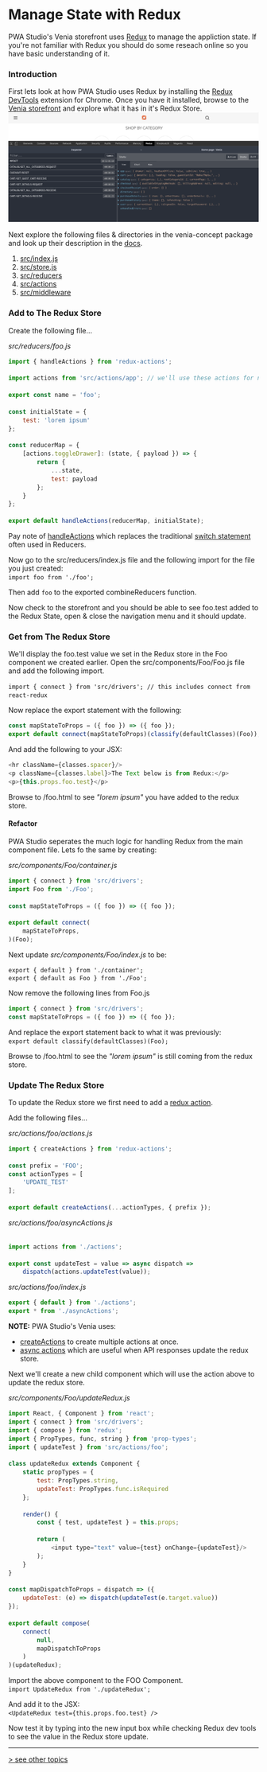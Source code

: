 # Manage State with Redux

PWA Studio's Venia storefront uses [Redux] to manage the appliction state. If you're not familiar with Redux you should do some reseach online so you have basic understanding of it.  

### Introduction
First lets look at how PWA Studio uses Redux by installing the [Redux DevTools] extension for Chrome.  Once you have it installed, browse to the [Venia storefront] and explore what it has in it's Redux Store.
![redux store in devtools](./redux-store-screenshot.png)

Next explore the following files & directories in the venia-concept package and look up their description in the [docs].

1. [src/index.js](https://github.com/magento-research/pwa-studio/blob/v2.1.0/packages/venia-concept/src/index.js#L6-L7)
2. [src/store.js](https://github.com/magento-research/pwa-studio/blob/v2.1.0/packages/venia-concept/src/store.js)
3. [src/reducers](https://github.com/magento-research/pwa-studio/tree/v2.1.0/packages/venia-concept/src/reducers)
4. [src/actions](https://github.com/magento-research/pwa-studio/tree/v2.1.0/packages/venia-concept/src/actions)
5. [src/middleware](https://github.com/magento-research/pwa-studio/tree/v2.1.0/packages/venia-concept/src/middleware)

### Add to The Redux Store
Create the following file...

_src/reducers/foo.js_
```javascript
import { handleActions } from 'redux-actions';
 
import actions from 'src/actions/app'; // we'll use these actions for now, and create our own one later
 
export const name = 'foo';
 
const initialState = {
    test: 'lorem ipsum'
};
 
const reducerMap = {
    [actions.toggleDrawer]: (state, { payload }) => {
        return {
            ...state,
            test: payload
        };
    }
};
 
export default handleActions(reducerMap, initialState);
```

Pay note of [handleActions] which replaces the traditional [switch statement] often used in Reducers.

Now go to the src/reducers/index.js file and the following import for the file you just created:     
`import foo from './foo';`

Then add `foo` to the exported combineReducers function.

Now check to the  storefront and you should be able to see foo.test added to the Redux State, open & close the navigation menu and it should update.

### Get from The Redux Store
We'll display the foo.test value we set in the Redux store in the Foo component we created earlier.  Open the src/components/Foo/Foo.js file and add the following import.

`import { connect } from 'src/drivers'; // this includes connect from react-redux`

Now replace the export statement with the following:
```javascript
const mapStateToProps = ({ foo }) => ({ foo });
export default connect(mapStateToProps)(classify(defaultClasses)(Foo));
```

And add the following to your JSX:
```javascript
<hr className={classes.spacer}/>
<p className={classes.label}>The Text below is from Redux:</p>
<p>{this.props.foo.test}</p>
```

Browse to /foo.html to see _"lorem ipsum"_ you have added to the redux store.

#### Refactor
PWA Studio seperates the much logic for handling Redux from the main component file.
Lets fo the same by creating:

_src/components/Foo/container.js_
```javascript
import { connect } from 'src/drivers';
import Foo from './Foo';
 
const mapStateToProps = ({ foo }) => ({ foo });
 
export default connect(
    mapStateToProps,
)(Foo);
```

Next update _src/components/Foo/index.js_ to be:
```
export { default } from './container';
export { default as Foo } from './Foo';
```

Now remove the following lines from Foo.js
```javascript
import { connect } from 'src/drivers';
const mapStateToProps = ({ foo }) => ({ foo });
```

And replace the export statement back to what it was previously:     
`export default classify(defaultClasses)(Foo);`

Browse to /foo.html to see the _"lorem ipsum"_ is still coming from the redux store.

### Update The Redux Store
To update the Redux store we first need to add a [redux action].

Add the following files...

_src/actions/foo/actions.js_
```javascript
import { createActions } from 'redux-actions';
 
const prefix = 'FOO';
const actionTypes = [
    'UPDATE_TEST'
];
 
export default createActions(...actionTypes, { prefix });
```

_src/actions/foo/asyncActions.js_
```javascript

import actions from './actions';
 
export const updateTest = value => async dispatch =>
    dispatch(actions.updateTest(value));
```

_src/actions/foo/index.js_
```javascript
export { default } from './actions';
export * from './asyncActions';
```

**NOTE:** PWA Studio's Venia uses:

- [createActions] to create multiple actions at once.
- [async actions] which are useful when API responses update the redux store.

Next we'll create a new child component which will use the action above to update the redux store.

_src/components/Foo/updateRedux.js_
```javascript
import React, { Component } from 'react';
import { connect } from 'src/drivers';
import { compose } from 'redux';
import { PropTypes, func, string } from 'prop-types';
import { updateTest } from 'src/actions/foo';
 
class updateRedux extends Component {
    static propTypes = {
        test: PropTypes.string,
        updateTest: PropTypes.func.isRequired
    };
 
    render() {
        const { test, updateTest } = this.props;
 
        return (
            <input type="text" value={test} onChange={updateTest}/>
        );
    }
}
 
const mapDispatchToProps = dispatch => ({
    updateTest: (e) => dispatch(updateTest(e.target.value))
});
 
export default compose(
    connect(
        null,
        mapDispatchToProps
    )
)(updateRedux);
```

Import the above component to the FOO Component.     
`import UpdateRedux from './updateRedux';`

And add it to the JSX:    
`<UpdateRedux test={this.props.foo.test} />`

Now test it by typing into the new input box while checking Redux dev tools to see the value in the Redux store update.



---
[> see other topics](../../README.md#Topics)

[Redux]: https://redux.js.org/
[Redux DevTools]: https://chrome.google.com/webstore/detail/redux-devtools/lmhkpmbekcpmknklioeibfkpmmfibljd
[Venia storefront]: https://veniapwa.com/
[docs]: https://magento-research.github.io/pwa-studio/venia-pwa-concept/project-structure/
[handleActions]: https://redux-actions.js.org/api/handleaction
[switch statement]: https://redux.js.org/basics/reducers#handling-more-actions
[redux action]: https://redux.js.org/basics/actions
[createActions]: https://redux-actions.js.org/api/createaction
[async actions]: https://redux.js.org/advanced/async-actions#async-actions